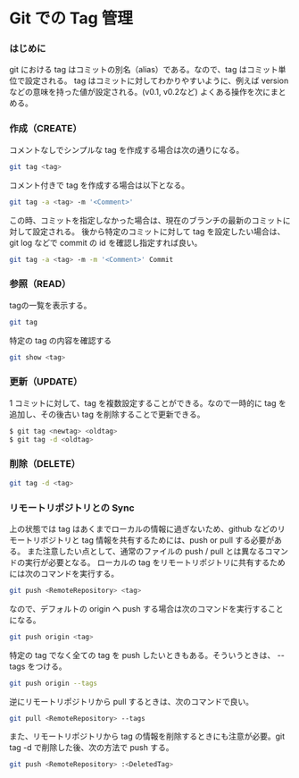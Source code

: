# Git での Tag 管理


### はじめに
git における tag はコミットの別名（alias）である。なので、tag はコミット単位で設定される。
tag はコミットに対してわかりやすいように、例えば version などの意味を持った値が設定される。(v0.1, v0.2など)
よくある操作を次にまとめる。

### 作成（CREATE）
コメントなしでシンプルな tag を作成する場合は次の通りになる。

```sh
git tag <tag>
```

コメント付きで tag を作成する場合は以下となる。

```sh
git tag -a <tag> -m '<Comment>'
```

この時、コミットを指定しなかった場合は、現在のブランチの最新のコミットに対して設定される。
後から特定のコミットに対して tag を設定したい場合は、git log などで commit の id を確認し指定すれば良い。

```sh
git tag -a <tag> -m -m '<Comment>' Commit
```

### 参照（READ）
tagの一覧を表示する。

```sh
git tag
```

特定の tag の内容を確認する　

```sh
git show <tag>
```

### 更新（UPDATE）
1 コミットに対して、tag を複数設定することができる。なので一時的に tag を追加し、その後古い tag を削除することで更新できる。

```sh
$ git tag <newtag> <oldtag>
$ git tag -d <oldtag>
```

### 削除（DELETE）

```sh
git tag -d <tag>
```

### リモートリポジトリとの Sync
上の状態では tag はあくまでローカルの情報に過ぎないため、github などのリモートリボジトリと tag 情報を共有するためには、push or pull する必要がある。
また注意したい点として、通常のファイルの push / pull とは異なるコマンドの実行が必要となる。
ローカルの tag をリモートリポジトリに共有するためには次のコマンドを実行する。

```sh
git push <RemoteRepository> <tag>
```

なので、デフォルトの origin へ push する場合は次のコマンドを実行することになる。

```sh
git push origin <tag>
```

特定の tag でなく全ての tag を push したいときもある。そういうときは、 --tags をつける。

```sh
git push origin --tags
```

逆にリモートリポジトリから pull するときは、次のコマンドで良い。

```sh
git pull <RemoteRepository> --tags
```

また、リモートリポジトリから tag の情報を削除するときにも注意が必要。git tag -d <tag>で削除した後、次の方法で push する。

```sh
git push <RemoteRepository> :<DeletedTag>
```
